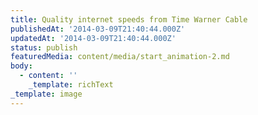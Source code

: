 ```yaml
---
title: Quality internet speeds from Time Warner Cable
publishedAt: '2014-03-09T21:40:44.000Z'
updatedAt: '2014-03-09T21:40:44.000Z'
status: publish
featuredMedia: content/media/start_animation-2.md
body:
  - content: ''
    _template: richText
_template: image
---
```


